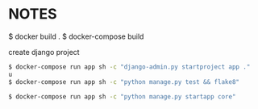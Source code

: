 # NOTES

$ docker build .
$ docker-compose build

create django project

```sh
$ docker-compose run app sh -c "django-admin.py startproject app ."
u
$ docker-compose run app sh -c "python manage.py test && flake8"

$ docker-compose run app sh -c "python manage.py startapp core"
```
